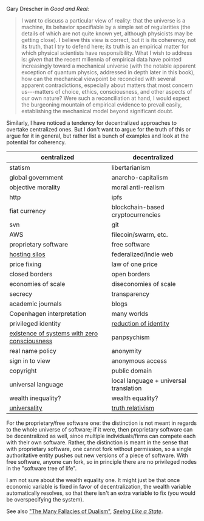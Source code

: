 Gary Drescher in *Good and Real*:

> I want to discuss a particular view of reality: that the universe is a
> machine, its behavior specifiable by a simple set of regularities (the
> details of which are not quite known yet, although physicists may be getting
> close). I believe this view is correct, but it is its coherency, not its
> truth, that I try to defend here; its truth is an empirical matter for which
> physical scientists have responsibility. What I wish to address is: *given*
> that the recent millennia of empirical data have pointed increasingly toward
> a mechanical universe (with the notable apparent exception of quantum
> physics, addressed in depth later in this book), how can the mechanical
> viewpoint be reconciled with several apparent contradictions, especially
> about matters that most concern us---matters of choice, ethics,
> consciousness, and other aspects of our own nature? Were such a
> reconciliation at hand, I would expect the burgeoning mountain of empirical
> evidence to prevail easily, establishing the mechanical model beyond
> significant doubt.

Similarly, I have noticed a tendency for decentralized approaches to overtake
centralized ones. But I don't want to argue for the truth of this or argue for
it in general, but rather list a bunch of examples and look at the potential
for coherency.

|centralized|decentralized|
|-----------|-------------|
|statism|libertarianism|
|global government|anarcho-capitalism|
|objective morality|moral anti-realism|
|http|ipfs|
|fiat currency|blockchain-based cryptocurrencies|
|svn|git|
|AWS|filecoin/swarm, etc.|
|proprietary software|free software|
|[hosting silos](https://indieweb.org/silo)|federalized/indie web|
|price fixing|law of one price|
|closed borders|open borders|
|economies of scale|diseconomies of scale|
|secrecy|transparency|
|academic journals|blogs|
|Copenhagen interpretation|many worlds|
|privileged identity|[reduction of identity](https://meteuphoric.wordpress.com/2010/01/31/who-are-yo/)|
|[existence of systems with zero consciousness](http://files.openphilanthropy.org/files/Conversations/Brian_Tomasik_10-06-16_%28public%29.pdf)|panpsychism|
|real name policy|anonymity|
|sign in to view|anonymous access|
|copyright|public domain|
|universal language|local language + universal translation|
|wealth inequality?|wealth equality?|
|[universality](https://en.wikipedia.org/wiki/Universality_%28philosophy%29)|[truth relativism](https://en.wikipedia.org/wiki/Relativism)|

For the proprietary/free software one: the distinction is not meant in regards
to the whole universe of software; if it were, then proprietary software can be
decentralized as well, since multiple individuals/firms can compete each with
their own software. Rather, the distinction is meant in the sense that with
proprietary software, one cannot fork without permission, so a single
authoritative entity pushes out new versions of a piece of software. With free
software, anyone can fork, so in principle there are no privileged nodes in
the "software tree of life".

I am not sure about the wealth equality one. It might just be that once
economic variable is fixed in favor of decentralization, the wealth variable
automatically resolves, so that there isn't an extra variable to fix (you would
be overspecifying the system).

See also ["The Many Fallacies of Dualism"](http://reducing-suffering.org/the-many-fallacies-of-dualism/),
[*Seeing Like a State*](https://en.wikipedia.org/wiki/Seeing_Like_a_State).
